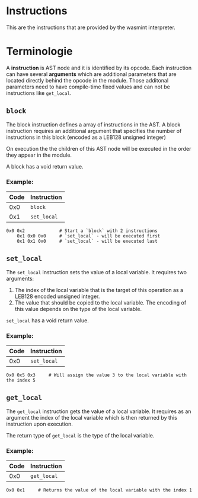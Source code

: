 # Instructions

This are the instructions that are provided by the wasmint interpreter.

# Terminologie

A **instruction** is AST node and it is identified by its opcode. 
Each instruction can have several **arguments** which are additional parameters that
are located directly behind the opcode in the module. 
Those additonal parameters need to have compile-time fixed values and
can not be instructions like `get_local`.


## `block`

The block instruction defines a array of instructions in the AST. A block instruction requires an additional argument
that specifies the number of instructions in this block (encoded as a LEB128 unsigned integer)

On execution the the children of this AST node will be executed in the order they appear in the module.

A block has a void return value.

### Example:

Code | Instruction
-----|-------------
0x0  | `block`
0x1  | `set_local`

```
0x0 0x2             # Start a `block` with 2 instructions
    0x1 0x0 0x0     # `set_local` - will be executed first
    0x1 0x1 0x0     # `set_local` - will be executed last
```


## `set_local`

The `set_local` instruction sets the value of a local variable. It requires two arguments:

1. The index of the local variable that is the target of this operation as a LEB128 encoded unsigned integer.
2. The value that should be copied to the local variable. The encoding of this value depends on the type of the local variable.

`set_local` has a void return value.

### Example:

Code | Instruction
-----|-------------
0x0  | `set_local`

```
0x0 0x5 0x3     # Will assign the value 3 to the local variable with the index 5
```

## `get_local`

The `get_local` instruction gets the value of a local variable. It requires as an argument the index of the local variable
which is then returned by this instruction upon execution.

The return type of `get_local` is the type of the local variable.

### Example:

Code | Instruction
-----|-------------
0x0  | `get_local`

```
0x0 0x1     # Returns the value of the local variable with the index 1
```

